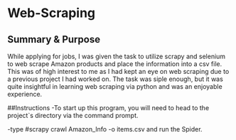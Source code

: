 # Web-Scraping

## Summary & Purpose
While applying for jobs, I was given the task to utilize scrapy and selenium to web scrape Amazon products and place the 
information into a csv file. This was of high interest to me as I had kept an eye on web scraping due to a previous project I had
worked on. The task was siple enough, but it was quite insightful in learning web scraping via python and was an enjoyable experience.

##Instructions
-To start up this program, you will need to head to the project`s directory via the command prompt.

-type #scrapy crawl Amazon_Info -o items.csv and run the Spider.



